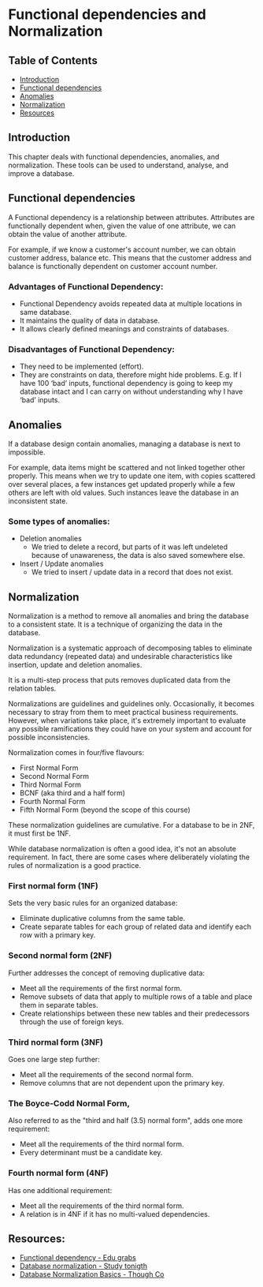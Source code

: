 # Functional dependencies and Normalization

## Table of Contents

* [Introduction](#introduction)
* [Functional dependencies](#functional-dependencies)
* [Anomalies](#anomalies)
* [Normalization](#normalization)
* [Resources](#resources)

## Introduction

This chapter deals with functional dependencies, anomalies, and normalization. These tools can be used to understand, analyse, and improve a database.

## Functional dependencies

A Functional dependency is a relationship between attributes. Attributes are functionally dependent when, given the value of one attribute, we can obtain the value of another attribute.

For example, if we know a customer's account number, we can obtain customer address, balance etc. This means that the customer address and balance is functionally dependent on customer account number.

### Advantages of Functional Dependency:
* Functional Dependency avoids repeated data at multiple locations in same database.
* It maintains the quality of data in database.
* It allows clearly defined meanings and constraints of databases.

### Disadvantages of Functional Dependency:
* They need to be implemented (effort).
* They are constraints on data, therefore might hide problems. E.g. If I have 100 ‘bad’ inputs, functional dependency is going to keep my database intact and I can carry on without understanding why I have ‘bad’ inputs.

## Anomalies

If a database design contain anomalies, managing a database is next to impossible.

For example, data items might be scattered and not linked together other properly. This means when we try to update one item, with copies scattered over several places, a few instances get updated properly while a few others are left with old values. Such instances leave the database in an inconsistent state.

### Some types of anomalies:

* Deletion anomalies
  - We tried to delete a record, but parts of it was left undeleted because of unawareness, the data is also saved somewhere else.
* Insert / Update anomalies
  - We tried to insert / update data in a record that does not exist.

## Normalization

Normalization is a method to remove all anomalies and bring the database to a consistent state. It is a technique of organizing the data in the database.

Normalization is a systematic approach of decomposing tables to eliminate data redundancy (repeated data) and undesirable characteristics like insertion, update and deletion anomalies.

It is a multi-step process that puts removes duplicated data from the relation tables.

Normalizations are guidelines and guidelines only. Occasionally, it becomes necessary to stray from them to meet practical business requirements. However, when variations take place, it's extremely important to evaluate any possible ramifications they could have on your system and account for possible inconsistencies.

Normalization comes in four/five flavours:
* First Normal Form
* Second Normal Form
* Third Normal Form
* BCNF (aka third and a half form)
* Fourth Normal Form
* Fifth Normal Form (beyond the scope of this course)

These normalization guidelines are cumulative. For a database to be in 2NF, it must first be 1NF.

While database normalization is often a good idea, it's not an absolute requirement. In fact, there are some cases where deliberately violating the rules of normalization is a good practice.

### First normal form (1NF)
Sets the very basic rules for an organized database:
- Eliminate duplicative columns from the same table.
- Create separate tables for each group of related data and identify each row with a primary key.

### Second normal form (2NF)
Further addresses the concept of removing duplicative data:
- Meet all the requirements of the first normal form.
- Remove subsets of data that apply to multiple rows of a table and place them in separate tables.
- Create relationships between these new tables and their predecessors through the use of foreign keys.

### Third normal form (3NF)
Goes one large step further:
- Meet all the requirements of the second normal form.
- Remove columns that are not dependent upon the primary key.

### The Boyce-Codd Normal Form,
Also referred to as the "third and half (3.5) normal form", adds one more requirement:
- Meet all the requirements of the third normal form.
- Every determinant must be a candidate key.

### Fourth normal form (4NF)
Has one additional requirement:
- Meet all the requirements of the third normal form.
- A relation is in 4NF if it has no multi-valued dependencies.

## Resources:

* [Functional dependency - Edu grabs](http://www.edugrabs.com/functional-dependency/)
* [Database normalization - Study tonigth](http://www.studytonight.com/dbms/database-normalization.php)
* [Database Normalization Basics - Though Co](https://www.thoughtco.com/g00/database-normalization-basics-1019735)

